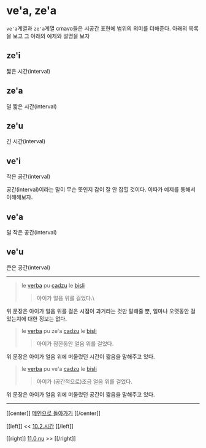 # ve'a, ze'a

`ve'a`계열과 `ze'a`계열 cmavo들은 시공간 표현에 범위의 의미를 더해준다. 아래의 목록을 보고 그 아래의 예제와 설명을 보자

## ze'i

짧은 시간(interval)

## ze'a

덜 짧은 시간(interval)

## ze'u

긴 시간(interval)

## ve'i

작은 공간(interval)

공간(interval)이라는 말이 무슨 뜻인지 감이 잘 안 잡힐 것이다. 이따가 예제를 통해서 이해해보자.

## ve'a

덜 작은 공간(interval)

## ve'u

큰은 공간(interval)

---

> le [verba] pu [cadzu] le [bisli]
>> 아이가 얼음 위를 걸었다.\

위 문장은 아이가 얼음 위를 걸은 시점이 과거라는 것만 말해줄 뿐, 얼마나 오랫동안 걸었는지에 대한 정보는 없다.

> le [verba] pu ze'a [cadzu] le [bisli]
>> 아이가 잠깐동안 얼음 위를 걸었다.

위 문장은 아이가 얼음 위에 머물렀던 시간이 짧음을 말해주고 있다.

> le [verba] pu ve'a [cadzu] le [bisli]
>> 아이가 (공간적으로)조금 얼음 위를 걸었다.

위 문장은 아이가 얼음 위에 머물렀던 공간이 짧음을 말해주고 있다.

---

[[center]]
[메인으로 돌아가기](index.html)
[[/center]]

[[left]]
<< [10.2.시간](10_02_시간.html)
[[/left]]

[[right]]
[11.0.nu](11_00_nu.html) >>
[[/right]]

[verba]: gismu.html#verba
[cadzu]: gismu.html#cadzu
[bisli]: gismu.html#bisli